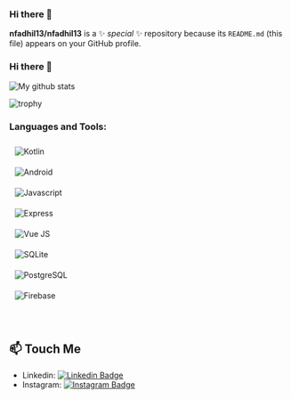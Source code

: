 ### Hi there 👋

**nfadhil13/nfadhil13** is a ✨ _special_ ✨ repository because its `README.md` (this file) appears on your GitHub profile.

### Hi there 👋

![My github stats](https://github-readme-stats.vercel.app/api?username=nfadhil13)

![trophy](https://github-profile-trophy.vercel.app/?username=nfadhil13&theme=onedark&margin-w=15&&title=MultiLanguage,Commit,Followers,Repositories)

### Languages and Tools:

<div style="display: flex; flex-direction: column;">
  <img align="left" alt="Kotlin" style="margin:10px; flex-grow:1;"  src="https://img.shields.io/badge/Android-3DDC84?style=for-the-badge&logo=android&logoColor=white"/>
  <img align="left" alt="Android" style="margin:10px; flex-grow:1;"  src="https://img.shields.io/badge/Kotlin-0095D5?&style=for-the-badge&logo=kotlin&logoColor=white"/>
  <img align="left" alt="Javascript" style="margin:10px; flex-grow:1;"  src="https://img.shields.io/badge/JavaScript-323330?style=for-the-badge&logo=javascript&logoColor=F7DF1E"/>
  <img align="left" alt="Express" style="margin:10px; flex-grow:1;"  src="https://img.shields.io/badge/Express.js-000000?style=for-the-badge&logo=express&logoColor=white"/>
  <img align="left" alt="Vue JS" style="margin:10px; flex-grow:1;"  src="https://img.shields.io/badge/Vue.js-35495E?style=for-the-badge&logo=vue-dot-js&logoColor=4FC08D"/>
  <img align="left" alt="SQLite" style="margin:10px; flex-grow:1;"  src="https://img.shields.io/badge/SQLite-07405E?style=for-the-badge&logo=sqlite&logoColor=white"/>
  <img align="left" alt="PostgreSQL" style="margin:10px; flex-grow:1;"  src="https://img.shields.io/badge/PostgreSQL-316192?style=for-the-badge&logo=postgresql&logoColor=white"/>
  <img align="left" alt="Firebase" style="margin:10px; flex-grow:1;" src="https://img.shields.io/badge/firebase-ffca28?style=for-the-badge&logo=firebase&logoColor=black"/>
</div>


<br/>
<br/>

## 📫 Touch Me
- Linkedin: 
[![Linkedin Badge](https://img.shields.io/badge/-M%20Naufal%20F%20-blue?logo=Linkedin&logoColor=white&link=https://www.linkedin.com/in/naufal-fadhil-6a15171b4/)](https://www.linkedin.com/in/naufal-fadhil-6a15171b4/)
- Instagram: [![Instagram Badge](https://img.shields.io/badge/-nfadhil13-E4405F?logo=instagram&logoColor=white&link=https://instagram.com/palpadil/)](https://instagram.com/ilhamsyahids/)



